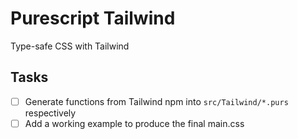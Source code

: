 # Purescript Tailwind
Type-safe CSS with Tailwind

## Tasks
- [ ] Generate functions from Tailwind npm into `src/Tailwind/*.purs` respectively
- [ ] Add a working example to produce the final main.css
